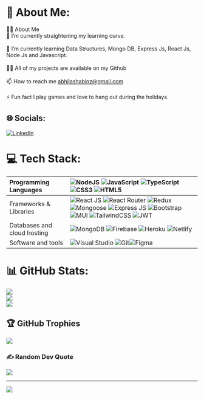 # 💫 About Me:
🙋‍♂️ About Me<br>🔭 I’m currently straightening my learning curve.<br><br>🌱 I’m currently learning Data Structures, Mongo DB, Express Js, React Js, Node Js and Javascript.<br><br>👨‍💻 All of my projects are available on my Github<br><br>📫 How to reach me abhilashabinz@gmail.com<br><br>⚡ Fun fact I play games and love to hang out during the holidays.


## 🌐 Socials:

[![LinkedIn](https://img.shields.io/badge/LinkedIn-%230077B5.svg?logo=linkedin&logoColor=white)](https://linkedin.com/in/Abhilash%20Abin%20Zachariah)

# 💻 Tech Stack:

| Programming Languages       | ![NodeJS](https://img.shields.io/badge/node.js-6DA55F?style=for-the-badge&logo=node.js&logoColor=white) ![JavaScript](https://img.shields.io/badge/javascript-%23323330.svg?style=for-the-badge&logo=javascript&logoColor=%23F7DF1E) ![TypeScript](https://img.shields.io/badge/typescript-%23007ACC.svg?style=for-the-badge&logo=typescript&logoColor=white) ![CSS3](https://img.shields.io/badge/css3-%231572B6.svg?style=for-the-badge&logo=css3&logoColor=white) ![HTML5](https://img.shields.io/badge/html5-%23E34F26.svg?style=for-the-badge&logo=html5&logoColor=white)                                                                                                                                                                                                                                                                                                                                                                                                                                                                                                                            |
| :-------------------------- | :-------------------------------------------------------------------------------------------------------------------------------------------------------------------------------------------------------------------------------------------------------------------------------------------------------------------------------------------------------------------------------------------------------------------------------------------------------------------------------------------------------------------------------------------------------------------------------------------------------------------------------------------------------------------------------------------------------------------------------------------------------------------------------------------------------------------------------------------------------------------------------------------------------------------------------------------------------------------------------------------------------------------------------------------------------------------------------------------------------- |
| Frameworks & Libraries      | ![React JS](https://img.shields.io/badge/react_js-%2320232a.svg?style=for-the-badge&logo=react&logoColor=%2361DAFB) ![React Router](https://img.shields.io/badge/React_Router-CA4245?style=for-the-badge&logo=react-router&logoColor=white) ![Redux](https://img.shields.io/badge/redux-%23593d88.svg?style=for-the-badge&logo=redux&logoColor=white) ![Mongoose](https://img.shields.io/badge/mongoose.js-6DA55F?style=for-the-badge&logo=https://mongoosejs.com/docs/images/favicon/apple-icon-60x60.png&logoColor=white) ![Express JS](https://img.shields.io/badge/Express.js-404d59.svg?style=for-the-badge&logo=express&logoColor=white) ![Bootstrap](https://img.shields.io/badge/bootstrap-%23563D7C.svg?style=for-the-badge&logo=bootstrap&logoColor=white) ![MUI](https://img.shields.io/badge/MUI-%230081CB.svg?style=for-the-badge&logo=material-ui&logoColor=white) ![TailwindCSS](https://img.shields.io/badge/tailwindcss-%2338B2AC.svg?style=for-the-badge&logo=tailwind-css&logoColor=white) ![JWT](https://img.shields.io/badge/JWT-black?style=for-the-badge&logo=JSON%20web%20tokens) |
| Databases and cloud hosting | ![MongoDB](https://img.shields.io/badge/MongoDB-%234ea94b.svg?style=for-the-badge&logo=mongodb&logoColor=white) ![Firebase](https://img.shields.io/badge/firebase-%23039BE5.svg?style=for-the-badge&logo=firebase) ![Heroku](https://img.shields.io/badge/heroku-%23430098.svg?style=for-the-badge&logo=heroku&logoColor=white) ![Netlify](https://img.shields.io/badge/netlify-%23000000.svg?style=for-the-badge&logo=netlify&logoColor=#00C7B7)                                                                                                                                                                                                                                                                                                                                                                                                                                                                                                                                                                                                                                          |
| Software and tools          | ![Visual Studio](https://img.shields.io/badge/Visual%20Studio-5C2D91.svg?style=for-the-badge&logo=visual-studio&logoColor=white) ![Git](https://img.shields.io/badge/git-%23F05033.svg?style=for-the-badge&logo=git&logoColor=white)![Figma](https://img.shields.io/badge/figma-%23F24E1E.svg?style=for-the-badge&logo=figma&logoColor=white)   |                                                                                                                                                                                                                                                                                                                                                                                                                                                                                             

# 📊 GitHub Stats:
![](https://github-readme-stats.vercel.app/api?username=aazacz&theme=merko&hide_border=true&include_all_commits=false&count_private=false)<br/>
![](https://github-readme-streak-stats.herokuapp.com/?user=aazacz&theme=merko&hide_border=true)<br/>
![](https://github-readme-stats.vercel.app/api/top-langs/?username=aazacz&theme=merko&hide_border=true&include_all_commits=false&count_private=false&layout=compact)

## 🏆 GitHub Trophies
![](https://github-profile-trophy.vercel.app/?username=aazacz&theme=radical&no-frame=true&no-bg=true&margin-w=4)

### ✍️ Random Dev Quote
![](https://quotes-github-readme.vercel.app/api?type=horizontal&theme=dark)

---
[![](https://visitcount.itsvg.in/api?id=aazacz&icon=1&color=7)](https://visitcount.itsvg.in)

<!-- Proudly created with GPRM ( https://gprm.itsvg.in ) -->
